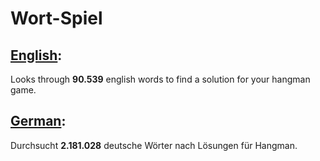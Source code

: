 # Wort-Spiel

## [English](https://asozialesnetzwerk.github.io/Hangman-Solver/en/):
Looks through **90.539** english words to find a solution for your hangman game.

## [German](https://asozialesnetzwerk.github.io/Hangman-Solver/):
Durchsucht **2.181.028** deutsche Wörter nach Lösungen für Hangman.

